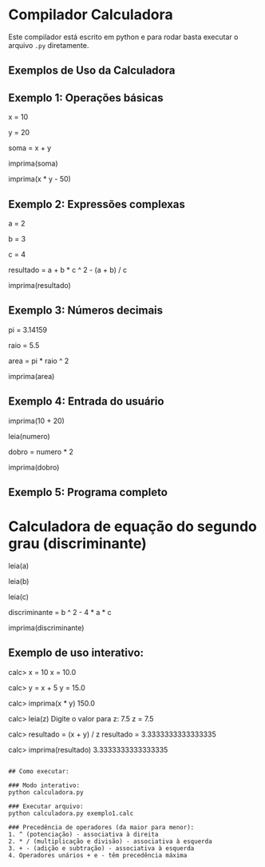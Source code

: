 Compilador Calculadora
=====================

Este compilador está escrito em python e para rodar basta executar o arquivo `.py` diretamente.

## Exemplos de Uso da Calculadora

## Exemplo 1: Operações básicas

x = 10

y = 20

soma = x + y

imprima(soma)

imprima(x * y - 50)

## Exemplo 2: Expressões complexas
a = 2

b = 3

c = 4

resultado = a + b * c ^ 2 - (a + b) / c

imprima(resultado)

## Exemplo 3: Números decimais
pi = 3.14159

raio = 5.5

area = pi * raio ^ 2

imprima(area)

## Exemplo 4: Entrada do usuário
imprima(10 + 20)

leia(numero)

dobro = numero * 2

imprima(dobro)

## Exemplo 5: Programa completo

# Calculadora de equação do segundo grau (discriminante)

leia(a)

leia(b) 

leia(c)

discriminante = b ^ 2 - 4 * a * c

imprima(discriminante)

## Exemplo de uso interativo:

calc> x = 10
x = 10.0

calc> y = x + 5
y = 15.0

calc> imprima(x * y)
150.0

calc> leia(z)
Digite o valor para z: 7.5
z = 7.5

calc> resultado = (x + y) / z
resultado = 3.3333333333333335

calc> imprima(resultado)
3.3333333333333335
```

## Como executar:

### Modo interativo:
python calculadora.py

### Executar arquivo:
python calculadora.py exemplo1.calc

### Precedência de operadores (da maior para menor):
1. ^ (potenciação) - associativa à direita
2. * / (multiplicação e divisão) - associativa à esquerda  
3. + - (adição e subtração) - associativa à esquerda
4. Operadores unários + e - têm precedência máxima
